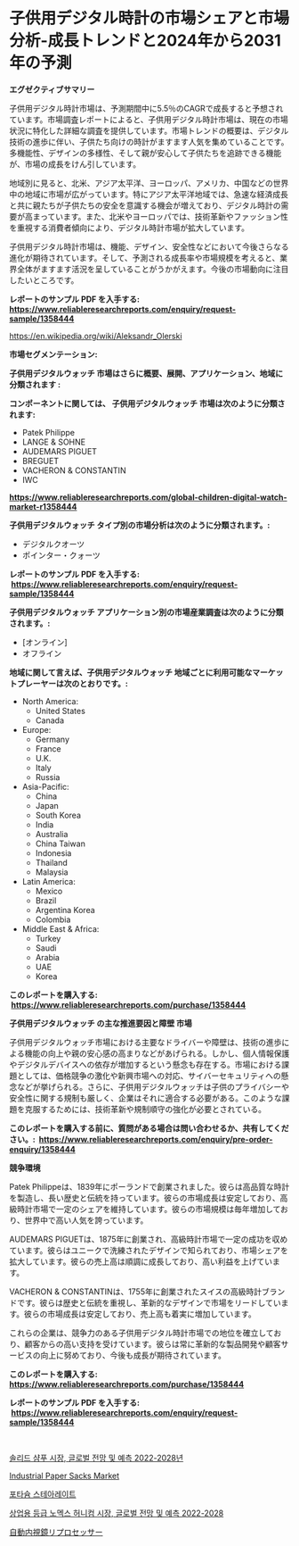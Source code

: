 <p><h1>子供用デジタル時計の市場シェアと市場分析-成長トレンドと2024年から2031年の予測</h1></p><p><strong>エグゼクティブサマリー</strong></p>
<p><p>子供用デジタル時計市場は、予測期間中に5.5％のCAGRで成長すると予想されています。市場調査レポートによると、子供用デジタル時計市場は、現在の市場状況に特化した詳細な調査を提供しています。市場トレンドの概要は、デジタル技術の進歩に伴い、子供たち向けの時計がますます人気を集めていることです。多機能性、デザインの多様性、そして親が安心して子供たちを追跡できる機能が、市場の成長をけん引しています。</p><p>地域別に見ると、北米、アジア太平洋、ヨーロッパ、アメリカ、中国などの世界中の地域に市場が広がっています。特にアジア太平洋地域では、急速な経済成長と共に親たちが子供たちの安全を意識する機会が増えており、デジタル時計の需要が高まっています。また、北米やヨーロッパでは、技術革新やファッション性を重視する消費者傾向により、デジタル時計市場が拡大しています。</p><p>子供用デジタル時計市場は、機能、デザイン、安全性などにおいて今後さらなる進化が期待されています。そして、予測される成長率や市場規模を考えると、業界全体がますます活況を呈していることがうかがえます。今後の市場動向に注目したいところです。</p></p>
<p><strong>レポートのサンプル PDF を入手する: <a href="https://www.reliableresearchreports.com/enquiry/request-sample/1358444">https://www.reliableresearchreports.com/enquiry/request-sample/1358444</a></strong></p>
<p><a href="https://en.wikipedia.org/wiki/Aleksandr_Olerski">https://en.wikipedia.org/wiki/Aleksandr_Olerski</a></p>
<p><strong>市場セグメンテーション:</strong></p>
<p><strong> 子供用デジタルウォッチ 市場はさらに概要、展開、アプリケーション、地域に分類されます :</strong></p>
<p><strong>コンポーネントに関しては、 子供用デジタルウォッチ 市場は次のように分類されます: &nbsp;</strong></p>
<p><ul><li>Patek Philippe</li><li>LANGE & SOHNE</li><li>AUDEMARS PIGUET</li><li>BREGUET</li><li>VACHERON & CONSTANTIN</li><li>IWC</li></ul></p>
<p><strong><a href="https://www.reliableresearchreports.com/global-children-digital-watch-market-r1358444">https://www.reliableresearchreports.com/global-children-digital-watch-market-r1358444</a></strong></p>
<p><strong> 子供用デジタルウォッチ タイプ別の市場分析は次のように分類されます。:</strong></p>
<p><ul><li>デジタルクオーツ</li><li>ポインター・クォーツ</li></ul></p>
<p><strong>レポートのサンプル PDF を入手する: &nbsp;<a href="https://www.reliableresearchreports.com/enquiry/request-sample/1358444">https://www.reliableresearchreports.com/enquiry/request-sample/1358444</a></strong></p>
<p><strong> 子供用デジタルウォッチ アプリケーション別の市場産業調査は次のように分類されます。:</strong></p>
<p><ul><li>[オンライン]</li><li>オフライン</li></ul></p>
<p><strong>地域に関して言えば、子供用デジタルウォッチ 地域ごとに利用可能なマーケットプレーヤーは次のとおりです。:</strong></p>
<p><ul>
    <li>
        North America:
        <ul>
            <li>United States</li>
            <li>Canada</li>
        </ul>
    </li>
    <li>
        Europe:
        <ul>
            <li>Germany</li>
            <li>France</li>
            <li>U.K.</li>
            <li>Italy</li>
            <li>Russia</li>
        </ul>
    </li>
    <li>
        Asia-Pacific:
        <ul>
            <li>China</li>
            <li>Japan</li>
            <li>South Korea</li>
            <li>India</li>
            <li>Australia</li>
            <li>China Taiwan</li>
            <li>Indonesia</li>
            <li>Thailand</li>
            <li>Malaysia</li>
        </ul>
    </li>
    <li>
        Latin America:
        <ul>
            <li>Mexico</li>
            <li>Brazil</li>
            <li>Argentina Korea</li>
            <li>Colombia</li>
        </ul>
    </li>
    <li>
        Middle East & Africa:
        <ul>
            <li>Turkey</li>
            <li>Saudi</li>
            <li>Arabia</li>
            <li>UAE</li>
            <li>Korea</li>
        </ul>
    </li>
    </ul></p>
<p><strong>このレポートを購入する: &nbsp;<a href="https://www.reliableresearchreports.com/purchase/1358444">https://www.reliableresearchreports.com/purchase/1358444</a></strong></p>
<p><strong>子供用デジタルウォッチ の主な推進要因と障壁 市場</strong></p>
<p><p>子供用デジタルウォッチ市場における主要なドライバーや障壁は、技術の進歩による機能の向上や親の安心感の高まりなどがあげられる。しかし、個人情報保護やデジタルデバイスへの依存が増加するという懸念も存在する。市場における課題としては、価格競争の激化や新興市場への対応、サイバーセキュリティへの懸念などが挙げられる。さらに、子供用デジタルウォッチは子供のプライバシーや安全性に関する規制も厳しく、企業はそれに適合する必要がある。このような課題を克服するためには、技術革新や規制順守の強化が必要とされている。</p></p>
<p><strong>このレポートを購入する前に、質問がある場合は問い合わせるか、共有してください。:&nbsp; <a href="https://www.reliableresearchreports.com/enquiry/pre-order-enquiry/1358444">https://www.reliableresearchreports.com/enquiry/pre-order-enquiry/1358444</a></strong></p>
<p><strong>競争環境</strong></p>
<p><p>Patek Philippeは、1839年にポーランドで創業されました。彼らは高品質な時計を製造し、長い歴史と伝統を持っています。彼らの市場成長は安定しており、高級時計市場で一定のシェアを維持しています。彼らの市場規模は毎年増加しており、世界中で高い人気を誇っています。</p><p>AUDEMARS PIGUETは、1875年に創業され、高級時計市場で一定の成功を収めています。彼らはユニークで洗練されたデザインで知られており、市場シェアを拡大しています。彼らの売上高は順調に成長しており、高い利益を上げています。</p><p>VACHERON & CONSTANTINは、1755年に創業されたスイスの高級時計ブランドです。彼らは歴史と伝統を重視し、革新的なデザインで市場をリードしています。彼らの市場成長は安定しており、売上高も着実に増加しています。</p><p>これらの企業は、競争力のある子供用デジタル時計市場での地位を確立しており、顧客からの高い支持を受けています。彼らは常に革新的な製品開発や顧客サービスの向上に努めており、今後も成長が期待されています。</p></p>
<p><strong>このレポートを購入する: &nbsp; <a href="https://www.reliableresearchreports.com/purchase/1358444">https://www.reliableresearchreports.com/purchase/1358444</a></strong></p>
<p><strong>レポートのサンプル PDF を入手する: &nbsp;<a href="https://www.reliableresearchreports.com/enquiry/request-sample/1358444">https://www.reliableresearchreports.com/enquiry/request-sample/1358444</a></strong><strong></strong></p>
<p>&nbsp;</p>
<p><p><a href="https://medium.com/@aidenreinger/%EC%86%94%EB%A6%AC%EB%93%9C-%EC%83%B4%ED%91%B8-%EC%8B%9C%EC%9E%A5-%EA%B8%80%EB%A1%9C%EB%B2%8C-%EC%A0%84%EB%A7%9D-%EB%B0%8F-2022-2028%EB%85%84-%EC%98%88%EC%B8%A1-%EC%8B%9C%EC%9E%A5-%EA%B7%9C%EB%AA%A8-%EC%A0%90%EC%9C%A0%EC%9C%A8-%EB%B0%8F-%ED%8A%B8%EB%A0%8C%EB%93%9C-%EB%B6%84%EC%84%9D-%EB%B3%B4%EA%B3%A0%EC%84%9C-%EC%A0%9C%ED%92%88-%ED%97%88%EB%B8%8C-%EA%B8%B0%EB%B0%98-%ED%99%94%ED%95%99-%EA%B8%B0%EB%B0%98-%EB%B0%8F-%EC%84%B8%EA%B7%B8%EB%A8%BC%ED%8A%B8-%EC%98%88%EC%B8%A1-2024-2031%EB%85%84-7b18f1d53213">솔리드 샴푸 시장, 글로벌 전망 및 예측 2022-2028년</a></p><p><a href="https://github.com/nusratjahan12006/Market-Research-Report-List-1/blob/main/industrial-paper-sacks-market.md">Industrial Paper Sacks Market</a></p><p><a href="https://github.com/rcabello548/Market-Research-Report-List-1/blob/main/3845337139699.md">포타슘 스테아레이트</a></p><p><a href="https://medium.com/@aidenreinger/%EC%83%81%EC%97%85%EC%9A%A9-%EB%93%B1%EA%B8%89-%EB%85%B8%EB%A9%95%EC%8A%A4-%ED%97%88%EB%8B%88%EC%BD%A4-%EC%8B%9C%EC%9E%A5%EC%97%90-%EB%8C%80%ED%95%9C-%ED%86%B5%EC%B0%B0-%EA%B8%80%EB%A1%9C%EB%B2%8C-%EC%A0%84%EB%A7%9D-%EB%B0%8F-2022-2028%EB%85%84%EA%B9%8C%EC%A7%80%EC%9D%98-%EC%8B%9C%EC%9E%A5-%EA%B7%9C%EB%AA%A8%EB%8A%94-2024%EB%85%84%EB%B6%80%ED%84%B0-2031%EB%85%84%EA%B9%8C%EC%A7%80-%EC%9D%98-cagr%EB%A1%9C-%ED%99%95%EC%9E%A5%EB%90%98%EA%B3%A0-%EC%9E%88%EC%8A%B5%EB%8B%88%EB%8B%A4-540e21df1b70">상업용 등급 노멕스 허니컴 시장, 글로벌 전망 및 예측 2022-2028</a></p><p><a href="https://medium.com/@saigekulas/%E3%82%B0%E3%83%AD%E3%83%BC%E3%83%90%E3%83%AB%E8%87%AA%E5%8B%95%E5%86%85%E8%A6%96%E9%8F%A1%E5%86%8D%E5%87%A6%E7%90%86%E8%A3%85%E7%BD%AE%E5%B8%82%E5%A0%B4%E3%82%BB%E3%82%AF%E3%82%BF%E3%83%BC-%E7%A8%AE%E9%A1%9E-%E3%82%A2%E3%83%97%E3%83%AA%E3%82%B1%E3%83%BC%E3%82%B7%E3%83%A7%E3%83%B3-%E5%B8%82%E5%A0%B4%E3%83%97%E3%83%AC%E3%83%BC%E3%83%A4%E3%83%BC%E3%81%AE%E6%88%A6%E7%95%A5-%E5%9C%B0%E5%9F%9F%E3%81%94%E3%81%A8%E3%81%AE%E6%88%90%E9%95%B7%E3%82%A4%E3%83%B3%E3%82%B5%E3%82%A4%E3%83%88-%E3%81%8A%E3%82%88%E3%81%B3%E5%B0%86%E6%9D%A5%E4%BA%88%E6%B8%AC-2024%E5%B9%B4-2031%E5%B9%B4-1c0ee3e14a5d">自動内視鏡リプロセッサー</a></p></p>